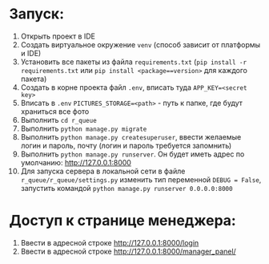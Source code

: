 # Запуск:
1. Открыть проект в IDE
2. Создать виртуальное окружение `venv` (способ зависит от платформы и IDE)
3. Установить все пакеты из файла `requirements.txt` (`pip install -r requirements.txt` или `pip install <package==version>` для каждого пакета)
4. Создать в корне проекта файл `.env`, вписать туда `APP_KEY=<secret key>`
5. Вписать в `.env` `PICTURES_STORAGE=<path>` - путь к папке, где будут храниться все фото 
6. Выполнить `cd r_queue`
7. Выполнить `python manage.py migrate`
8. Выполнить `python manage.py createsuperuser`, ввести желаемые логин и пароль, почту (логин и пароль требуется запомнить)
9. Выполнить `python manage.py runserver`. Он будет иметь адрес по умолчанию: http://127.0.0.1:8000
10. Для запуска сервера в локальной сети в файле `r_queue/r_queue/settings.py` изменить тип переменной `DEBUG = False`, запустить командой `python manage.py runserver 0.0.0.0:8000`

# Доступ к странице менеджера:
1. Ввести в адресной строке http://127.0.0.1:8000/login 
2. Ввести в адресной строке http://127.0.0.1:8000/manager_panel/
